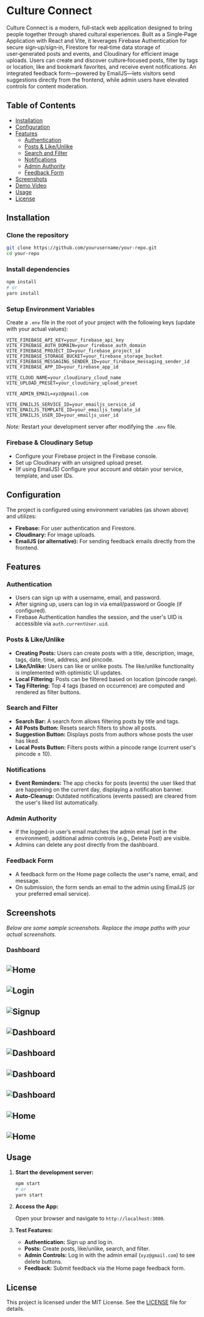 **Culture Connect**
=====================

Culture Connect is a modern, full‑stack web application designed to bring people together through shared cultural experiences. Built as a Single‑Page Application with React and Vite, it leverages Firebase Authentication for secure sign‑up/sign‑in, Firestore for real‑time data storage of user‑generated posts and events, and Cloudinary for efficient image uploads. Users can create and discover culture‑focused posts, filter by tags or location, like and bookmark favorites, and receive event notifications. An integrated feedback form—powered by EmailJS—lets visitors send suggestions directly from the frontend, while admin users have elevated controls for content moderation.

**Table of Contents**
-----------------

* [Installation](#installation)
* [Configuration](#configuration)
* [Features](#features)
	+ [Authentication](#authentication)
	+ [Posts & Like/Unlike](#posts--likeunlike)
	+ [Search and Filter](#search-and-filter)
	+ [Notifications](#notifications)
	+ [Admin Authority](#admin-authority)
	+ [Feedback Form](#feedback-form)
* [Screenshots](#screenshots)
* [Demo Video](#demo-video)
* [Usage](#usage)
* [License](#license)

**Installation**
------------

### Clone the repository

```bash
git clone https://github.com/yourusername/your-repo.git
cd your-repo
```

### Install dependencies

```bash
npm install
# or
yarn install
```

### Setup Environment Variables

Create a `.env` file in the root of your project with the following keys (update with your actual values):

```env
VITE_FIREBASE_API_KEY=your_firebase_api_key
VITE_FIREBASE_AUTH_DOMAIN=your_firebase_auth_domain
VITE_FIREBASE_PROJECT_ID=your_firebase_project_id
VITE_FIREBASE_STORAGE_BUCKET=your_firebase_storage_bucket
VITE_FIREBASE_MESSAGING_SENDER_ID=your_firebase_messaging_sender_id
VITE_FIREBASE_APP_ID=your_firebase_app_id

VITE_CLOUD_NAME=your_cloudinary_cloud_name
VITE_UPLOAD_PRESET=your_cloudinary_upload_preset

VITE_ADMIN_EMAIL=xyz@gmail.com

VITE_EMAILJS_SERVICE_ID=your_emailjs_service_id
VITE_EMAILJS_TEMPLATE_ID=your_emailjs_template_id
VITE_EMAILJS_USER_ID=your_emailjs_user_id
```

*Note:* Restart your development server after modifying the `.env` file.

### Firebase & Cloudinary Setup

* Configure your Firebase project in the Firebase console.
* Set up Cloudinary with an unsigned upload preset.
* (If using EmailJS) Configure your account and obtain your service, template, and user IDs.

**Configuration**
--------------

The project is configured using environment variables (as shown above) and utilizes:

* **Firebase:** For user authentication and Firestore.
* **Cloudinary:** For image uploads.
* **EmailJS (or alternative):** For sending feedback emails directly from the frontend.

**Features**
------------

### Authentication

* Users can sign up with a username, email, and password.
* After signing up, users can log in via email/password or Google (if configured).
* Firebase Authentication handles the session, and the user's UID is accessible via `auth.currentUser.uid`.

### Posts & Like/Unlike

* **Creating Posts:** Users can create posts with a title, description, image, tags, date, time, address, and pincode.
* **Like/Unlike:** Users can like or unlike posts. The like/unlike functionality is implemented with optimistic UI updates.
* **Local Filtering:** Posts can be filtered based on location (pincode range).
* **Tag Filtering:** Top 4 tags (based on occurrence) are computed and rendered as filter buttons.

### Search and Filter

* **Search Bar:** A search form allows filtering posts by title and tags.
* **All Posts Button:** Resets search filters to show all posts.
* **Suggestion Button:** Displays posts from authors whose posts the user has liked.
* **Local Posts Button:** Filters posts within a pincode range (current user's pincode ± 10).

### Notifications

* **Event Reminders:** The app checks for posts (events) the user liked that are happening on the current day, displaying a notification banner.
* **Auto-Cleanup:** Outdated notifications (events passed) are cleared from the user's liked list automatically.

### Admin Authority

* If the logged-in user’s email matches the admin email (set in the environment), additional admin controls (e.g., Delete Post) are visible.
* Admins can delete any post directly from the dashboard.

### Feedback Form

* A feedback form on the Home page collects the user's name, email, and message.
* On submission, the form sends an email to the admin using EmailJS (or your preferred email service).

**Screenshots**
-------------

*Below are some sample screenshots. Replace the image paths with your actual screenshots.*

### Dashboard
![Home](./screenshots/1HomeHero.png)
---
![Login](./screenshots/2Login.png)
---
![Signup](./screenshots/3Signup.png)
---
![Dashboard](./screenshots/4Dashboard.png)
---
![Dashboard](./screenshots/5Notification.png)
---
![Dashboard](./screenshots/6SearchBox.png)
---
![Dashboard](./screenshots/7Profile.png)
---
![Home](./screenshots/8Home.png)
---
![Home](./screenshots/10Home.png)
---


**Usage**
-----

1. **Start the development server:**

   ```bash
   npm start
   # or
   yarn start
   ```

2. **Access the App:**

   Open your browser and navigate to `http://localhost:3000`.

3. **Test Features:**

   * **Authentication:** Sign up and log in.
   * **Posts:** Create posts, like/unlike, search, and filter.
   * **Admin Controls:** Log in with the admin email (`xyz@gmail.com`) to see delete buttons.
   * **Feedback:** Submit feedback via the Home page feedback form.

**License**
-------

This project is licensed under the MIT License. See the [LICENSE](LICENSE) file for details.
